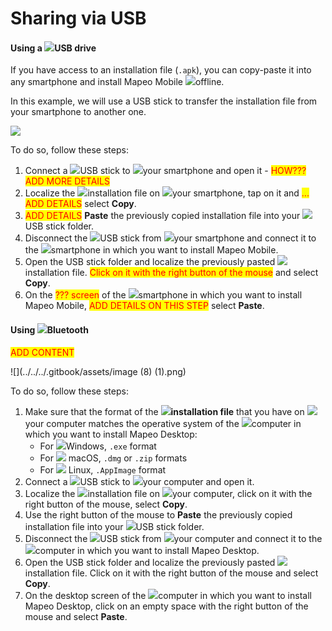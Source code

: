 # Sharing via USB

#### Using a ![](../../../.gitbook/assets/USB\_stick\_memory.png)USB drive

If you have access to an installation file (`.apk`), you can copy-paste it into any smartphone and install Mapeo Mobile ![](../../../.gitbook/assets/no\_internet\_connection.png)offline.

In this example, we will use a USB stick to transfer the installation file from your smartphone to another one.

![](../../../.gitbook/assets/USB\_share\_APK\_among\_smartphones.png)

To do so, follow these steps:

1. Connect a ![](../../../.gitbook/assets/USB\_stick\_memory.png)USB stick to ![](../../../.gitbook/assets/Smartphone\_icon.png)your smartphone and open it - <mark style="color:red;">HOW??? ADD MORE DETAILS</mark>
2. Localize the ![](../../../.gitbook/assets/file\_icon.png)installation file on ![](../../../.gitbook/assets/Smartphone\_icon.png)your smartphone, tap on it and <mark style="color:red;">... ADD DETAILS</mark> select **Copy**.
3. <mark style="color:red;">ADD DETAILS</mark> **Paste** the previously copied installation file into your ![](../../../.gitbook/assets/USB\_stick\_memory.png)USB stick folder.
4. Disconnect the ![](../../../.gitbook/assets/USB\_stick\_memory.png)USB stick from ![](../../../.gitbook/assets/Smartphone\_icon.png)your smartphone and connect it to the ![](../../../.gitbook/assets/smartphone\_blue.png)smartphone in which you want to install Mapeo Mobile.
5. Open the USB stick folder and localize the previously pasted ![](../../../.gitbook/assets/file\_icon.png)installation file. <mark style="color:red;">Click on it with the right button of the mouse</mark> and select **Copy**.
6. On the <mark style="color:red;">??? screen</mark> of the ![](../../../.gitbook/assets/smartphone\_blue.png)smartphone in which you want to install Mapeo Mobile, <mark style="color:red;">ADD DETAILS ON THIS STEP</mark> select **Paste**.

#### Using ![](../../../.gitbook/assets/Bluetooth.png)Bluetooth

<mark style="color:red;">ADD CONTENT</mark>

![](../../../.gitbook/assets/image (8) (1).png)

To do so, follow these steps:

1. Make sure that the format of the ![](../../../.gitbook/assets/file\_icon.png)**installation file** that you have on ![](../../../.gitbook/assets/laptop\_icon.png)your computer matches the operative system of the ![](../../../.gitbook/assets/Laptop\_blue\_icon.jpg)computer in which you want to install Mapeo Desktop:
   * For ![](broken-reference)Windows, `.exe` format
   * For ![](broken-reference) macOS, `.dmg` or `.zip` formats
   * For ![](broken-reference) Linux, `.AppImage` format
2. Connect a ![](../../../.gitbook/assets/USB\_stick\_memory.png)USB stick to ![](../../../.gitbook/assets/laptop\_icon.png)your computer and open it.
3. Localize the ![](../../../.gitbook/assets/file\_icon.png)installation file on ![](../../../.gitbook/assets/laptop\_icon.png)your computer, click on it with the right button of the mouse, select **Copy**.
4. Use the right button of the mouse to **Paste** the previously copied installation file into your ![](../../../.gitbook/assets/USB\_stick\_memory.png)USB stick folder.
5. Disconnect the ![](../../../.gitbook/assets/USB\_stick\_memory.png)USB stick from ![](../../../.gitbook/assets/laptop\_icon.png)your computer and connect it to the ![](../../../.gitbook/assets/Laptop\_blue\_icon.jpg)computer in which you want to install Mapeo Desktop.
6. Open the USB stick folder and localize the previously pasted ![](../../../.gitbook/assets/file\_icon.png)installation file. Click on it with the right button of the mouse and select **Copy**.
7. On the desktop screen of the ![](../../../.gitbook/assets/Laptop\_blue\_icon.jpg)computer in which you want to install Mapeo Desktop, click on an empty space with the right button of the mouse and select **Paste**.
